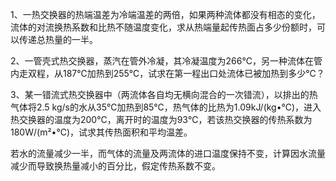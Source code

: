 1、一热交换器的热端温差为冷端温差的两倍，如果两种流体都没有相态的变化，流体的对流换热系数和比热不随温度变化，求从热端量起传热面占多少份额时，可以传递总热量的一半。

2、一管壳式热交换器，蒸汽在管外冷凝，其冷凝温度为266℃，另一种流体在管内走双程，从187℃加热到255℃，试求在第一程出口处流体已被加热到多少℃？

3、某一错流式热交换器中（两流体各自均无横向混合的一次错流），以排出的热气体将2.5 kg/s的水从35℃加热到85℃，热气体的比热为1.09kJ/(kg•℃)，进入热交换器的温度为200℃，离开时的温度为93℃，若该热交换器的传热系数为180W/(m²•℃)，试求其传热面积和平均温差。

若水的流量减少一半，而气体的流量及两流体的进口温度保持不变，计算因水流量减少而导致换热量减小的百分比，假定传热系数不变。

